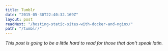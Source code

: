 ```yaml
---
title: Tumblr
date: "2015-05-30T22:40:32.169Z"
layout: post
readNext: "/hosting-static-sites-with-docker-and-nginx/"
path: "/tumblr/"
---
```


*This post is going to be a little hard to read for those that don't speak latin.*
